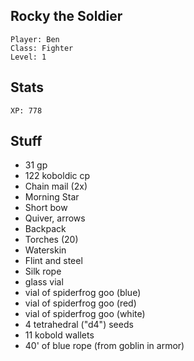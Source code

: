 
## Rocky the Soldier

    Player: Ben
    Class: Fighter
    Level: 1

## Stats

    XP: 778

## Stuff

* 31 gp
* 122 koboldic cp
* Chain mail (2x)
* Morning Star
* Short bow
* Quiver, arrows
* Backpack
* Torches (20)
* Waterskin
* Flint and steel
* Silk rope
* glass vial
* vial of spiderfrog goo (blue)
* vial of spiderfrog goo (red)
* vial of spiderfrog goo (white)
* 4 tetrahedral ("d4") seeds
* 11 kobold wallets
* 40' of blue rope (from goblin in armor)

